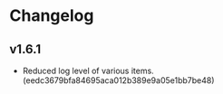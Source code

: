 # Changelog

## v1.6.1

- Reduced log level of various items. (eedc3679bfa84695aca012b389e9a05e1bb7be48)